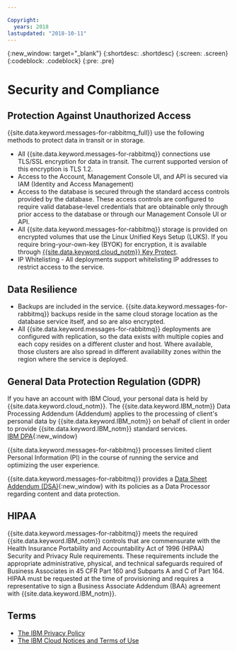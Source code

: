 ```yaml
---

Copyright:
  years: 2018
lastupdated: "2018-10-11"
---
```


{:new_window: target="_blank"}
{:shortdesc: .shortdesc}
{:screen: .screen}
{:codeblock: .codeblock}
{:pre: .pre}

# Security and Compliance


## Protection Against Unauthorized Access

{{site.data.keyword.messages-for-rabbitmq_full}} use the following methods to protect data in transit or in storage.
- All {{site.data.keyword.messages-for-rabbitmq}} connections use TLS/SSL encryption for data in transit. The current supported version of this encryption is TLS 1.2.
- Access to the Account, Management Console UI, and API is secured via IAM (Identity and Access Management)
- Access to the database is secured through the standard access controls provided by the database. These access controls are configured to require valid database-level credentials that are obtainable only through prior access to the database or through our Management Console UI or API.
- All {{site.data.keyword.messages-for-rabbitmq}} storage is provided on encrypted volumes that use the Linux Unified Keys Setup (LUKS). If you require bring-your-own-key (BYOK) for encryption, it is available through [{{site.data.keyword.cloud_notm}} Key Protect](https://{DomainName}/docs/services/key-protect/about.html#about). 
- IP Whitelisting - All deployments support whitelisting IP addresses to restrict access to the service.

## Data Resilience

- Backups are included in the service. {{site.data.keyword.messages-for-rabbitmq}} backups reside in the same cloud storage location as the database service itself, and so are also encrypted.
- All {{site.data.keyword.messages-for-rabbitmq}} deployments are configured with replication, so the data exists with multiple copies and each copy resides on a different cluster and host. Where available, those clusters are also spread in different availability zones within the region where the service is deployed.

## General Data Protection Regulation (GDPR) 

If you have an account with IBM Cloud, your personal data is held by {{site.data.keyword.cloud_notm}}. The {{site.data.keyword.IBM_notm}} Data Processing Addendum (Addendum) applies to the processing of client's personal data by {{site.data.keyword.IBM_notm}} on behalf of client in order to provide {{site.data.keyword.IBM_notm}} standard services.  
[IBM DPA](https://www.ibm.com/support/customer/zz/en/dpa.html){:new_window}

{{site.data.keyword.messages-for-rabbitmq}} processes limited client Personal Information (PI) in the course of running the service and optimizing the user experience. 

{{site.data.keyword.messages-for-rabbitmq}} provides a [Data Sheet Addendum (DSA)](https://www.ibm.com/software/reports/compatibility/clarity-reports/report/html/softwareReqsForProduct?deliverableId=040987F07A6111E89D57EFEED3CB8BE9){:new_window} with its policies as a Data Processor regarding content and data protection. 

## HIPAA

{{site.data.keyword.messages-for-rabbitmq}} meets the required {{site.data.keyword.IBM_notm}} controls that are commensurate with the Health Insurance Portability and Accountability Act of 1996 (HIPAA) Security and Privacy Rule requirements. These requirements include the appropriate administrative, physical, and technical safeguards required of Business Associates in 45 CFR Part 160 and Subparts A and C of Part 164. HIPAA must be requested at the time of provisioning and requires a representative to sign a Business Associate Addendum (BAA) agreement with {{site.data.keyword.IBM_notm}}.

## Terms

- [The IBM Privacy Policy](https://www.ibm.com/privacy/us/en/)
- [The IBM Cloud Notices and Terms of Use](https://{DomainName}/docs/overview/terms-of-use/notices.html#notices)


